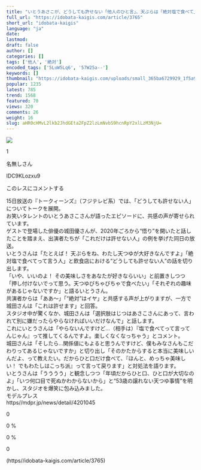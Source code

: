 ```yaml
---
title: "いとうあさこが、どうしても許せない「他人のひと言」、天ぷらは「絶対塩で食べて」"
full_url: "https://idobata-kaigis.com/article/3765"
short_url: "idobata-kaigis"
language: "ja"
date: 
lastmod: 
draft: false
author: []
categories: []
tags: ['他人', '絶対']
encoded_tags: ['5LuW5Lq6', '57W25a--']
keywords: []
thumbnail: "https://idobata-kaigis.com/uploads/small_365ba6729929_1f5a99df64.jpg"
popular: 1235
latest: 785
trend: 1568
featured: 70
views: 320
comments: 26
weight: 16
slug: aHR0cHMvL2lkb2JhdGEta2FpZ2lzLmNvbS9hcnRpY2xlLzM3NjU=
---
```


![](https://idobata-kaigis.com/uploads/small_365ba6729929_1f5a99df64.jpg)

<div><p class='text-pink-100 text-sm'><p class='mr-2'>1</p><p class='mr-2'>名無しさん</p><p class='hidden xlinline-block'>IDC9KLozxu9</p></p><p class='flex items-center text-gray-400'><p class='text-xs mdtext-sm hovercursor-pointer'>このレスにコメントする</p></p><p class='flex px-2 lgpx-8'><p class='tracking-wide break-all text-base mdtext-lg'>15日放送の『トークィーンズ』（フジテレビ系）では、「どうしても許せない人」についてトークを展開。<br>お笑いタレントのいとうあさこさんが語ったエピソードに、共感の声が寄せられています。<br>ゲストで登場した俳優の城田優さんが、2020年ごろから“悟り”を開いたと話したことを踏まえ、出演者たちが「これだけは許せない人」の例を挙げた同日の放送。<br>いとうさんは「たとえば！ 天ぷらをね、わたし天つゆが大好きなんですよ」「絶対塩で食べてって言う人」と飲食店における“どうしても許せない人”の話を切り出します。<br>「いや、いいのよ！ その美味しさをあなたが好きならいい」と前置きしつつ「押し付けないでって思う。天つゆびちゃびちゃで食べたい」「それぞれの趣味があるじゃないですか」と語るいとうさん。<br>共演者からは「ああ～」「“絶対”はイヤ」と共感する声が上がりますが、一方で城田さんは「これは許せます」と回答。<br>スタジオ中が驚くなか、城田さんは「選択肢はじつはあさこさんにあって、言われて別に嫌だったらやらなければいいだけなんで」と話します。<br>これにいとうさんは「やらないんですけど…（相手は）『塩で食べてって言ってんじゃん』って推してくるんですよ。楽しくなくなっちゃう」とコメント。<br>城田さんは「そしたら…関係値にもよると思うんですけど、僕もみなさんもこだわりってあるじゃないですか」と切り出し「そのかたからすると本当に美味しいんだよ、って教えたい。だからひと口だけ食べて、『ほんと、めっちゃ美味しい！ でもわたしはこっち派』って言って戻ります」と対処法を語ります。<br>いとうさんは「うううう」と観念しつつ「年頃だからひと口、ひと口が大切なのよ」「いつ何口目で死ぬかわからないから」と“53歳の譲れない天つゆ事情”を明かし、スタジオを爆笑に包み込みました。<br>モデルプレス<br>https//mdpr.jp/news/detail/4201045<br></p></p><p class='flex items-center mr-2 hovercursor-pointer'><p class='pl-1 text-sm mdtext-base'>0</p></p><p class=' w-full h-full bg-gray-200 absolute '></p><p class='text-white text-xs text-center'>0 %</p><p class='text-white text-xs text-center'>0 %</p><p class='flex items-center mr-2 hovercursor-pointer'><p class='pl-1 text-sm mdtext-base'>0</p></p></div>

(https//idobata-kaigis.com/article/3765)
